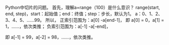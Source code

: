 Python中切片的问题。
首先，理解a=range（100）是什么意识？
range(start, end, step)，start：起始值；end：终值；step：步长，默认为1。
a：0、1、2、3、4、5、......99。
所以，
正索引范围为：a[0] -a[end-1]，
即 a[0] = 0，a[1] = 1，......，依次类推；
负索引范围为：a[-1] -a[-end]，

即 a[-1] = 99，a[-2] = 98，......，依次类推。
